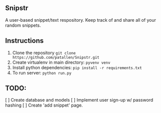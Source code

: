 ## Snipstr
A user-based snippet/text respository. Keep track of and share all of your random snippets.

## Instructions
1. Clone the repository `git clone https://github.com/patallen/Snipstr.git`
2. Create virtualenv in main directory: `pyvenv venv`
3. Install python dependencies: `pip install -r requirements.txt`
4. To run server: `python run.py`

## TODO:
[ ] Create database and models
[ ] Implement user sign-up w/ password hashing
[ ] Create 'add snippet' page.

